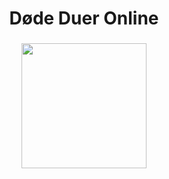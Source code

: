 <h1 align="center">Døde Duer Online</h1>

###

<div align="center">
  <img height="200" src="https://i.imgur.com/WGTzbLN.png"  />
</div>

###
